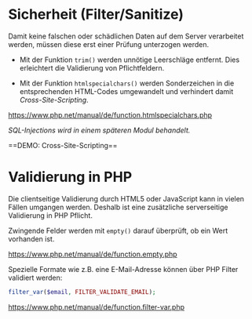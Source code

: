 #  Sicherheit (Filter/Sanitize)

Damit keine falschen oder schädlichen Daten auf dem Server verarbeitet werden, müssen diese erst einer Prüfung unterzogen werden. 

- Mit der Funktion `trim()` werden unnötige Leerschläge entfernt. Dies erleichtert die Validierung von  Pflichtfeldern.

- Mit der Funktion `htmlspecialchars()` werden Sonderzeichen  in die entsprechenden HTML-Codes umgewandelt und verhindert damit *Cross-Site-Scripting*.

https://www.php.net/manual/de/function.htmlspecialchars.php

*SQL-Injections wird in einem späteren Modul behandelt.*

==DEMO: Cross-Site-Scripting==

#  Validierung in PHP

Die clientseitige Validierung durch HTML5 oder JavaScript kann in vielen Fällen umgangen werden. Deshalb ist eine zusätzliche serverseitige Validierung in PHP Pflicht.

Zwingende Felder werden mit `empty()` darauf überprüft, ob ein Wert vorhanden ist.

https://www.php.net/manual/de/function.empty.php

Spezielle Formate wie z.B. eine E-Mail-Adresse können über PHP Filter validiert werden:

```php
filter_var($email, FILTER_VALIDATE_EMAIL);
```
https://www.php.net/manual/de/function.filter-var.php

<!--stackedit_data:
eyJoaXN0b3J5IjpbNDg2ODgwNTU2XX0=
-->